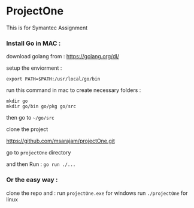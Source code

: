 # ProjectOne

This is for Symantec Assignment

### Install Go in MAC :
download golang from :
https://golang.org/dl/

setup the enviorment :

```export PATH=$PATH:/usr/local/go/bin ```

run this command in mac to create necessary folders :
```
mkdir go
mkdir go/bin go/pkg go/src
```

then go to ```~/go/src```

clone the project

https://github.com/msarajam/projectOne.git

go to ```projectOne``` directory

and then Run :
```go run ./...```


### Or the easy way :
clone the repo and :
run ```projectOne.exe``` for windows
run ```./projectOne``` for linux